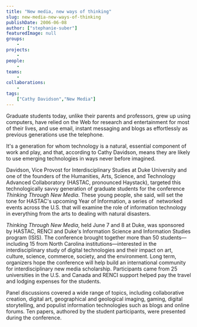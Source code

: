 ```yaml
---
title: "New media, new ways of thinking"
slug: new-media-new-ways-of-thinking
publishDate: 2006-06-08
author: ["stephanie-suber"]
featuredImage: null
groups:
    - 
projects:
    - 
people:
    - 
teams: 
    - 
collaborations:
    - 
tags:
    ["Cathy Davidson","New Media"]
---
```

Graduate students today, unlike their parents and professors, grew up using computers, have relied on the Web for research and entertainment for most of their lives, and use email, instant messaging and blogs as effortlessly as previous generations use the telephone.

It's a generation for whom technology is a natural, essential component of work and play, and that, according to Cathy Davidson, means they are likely to use emerging technologies in ways never before imagined.

Davidson, Vice Provost for Interdisciplinary Studies at Duke University and one of the founders of the Humanities, Arts, Science, and Technology Advanced Collaboratory (HASTAC, pronounced Haystack), targeted this technologically savvy generation of graduate students for the conference <em>Thinking Through New Media</em>. These young people, she said, will set the tone for HASTAC's upcoming Year of Information, a series of  networked events across the U.S. that will examine the role of information technology in everything from the arts to dealing with natural disasters.

<em>Thinking Through New Media</em>, held June 7 and 8 at Duke, was sponsored by HASTAC, RENCI and Duke's Information Science and Information Studies program (ISIS). The conference brought together more than 50 students—including 15 from North Carolina institutions—interested in the interdisciplinary study of digital technologies and their impact on art, culture, science, commerce, society, and the environment. Long term, organizers hope the conference will help build an international community for interdisciplinary new media scholarship. Participants came from 25 universities in the U.S. and Canada and RENCI support helped pay the travel and lodging expenses for the students.

Panel discussions covered a wide range of topics, including collaborative creation, digital art, geographical and geological imaging, gaming, digital storytelling, and populist information technologies such as blogs and online forums. Ten papers, authored by the student participants, were presented during the conference.

